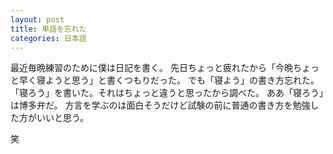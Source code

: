 ```yaml
---
layout: post
title: 単語を忘れた
categories: 日本語
---
```

最近毎晩練習のために僕は日記を書く。
先日ちょっと疲れたから「今晩ちょっと早く寝ようと思う」と書くつもりだった。
でも「寝よう」の書き方忘れた。
「寝ろう」を書いた。それはちょっと違うと思ったから調べた。
ああ「寝ろう」は博多弁だ。
方言を学ぶのは面白そうだけど試験の前に普通の書き方を勉強した方がいいと思う。

笑 